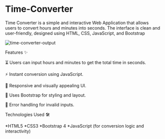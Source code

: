# Time-Converter
Time Converter is a simple and interactive Web Application that allows users to convert hours and minutes into seconds. The interface is clean and user-friendly, designed using HTML, CSS, JavaScript, and Bootstrap

![time-converter-output](https://github.com/user-attachments/assets/cbb3d83f-346f-467b-b326-518f8cccf8f1)

Features ✨

⏳ Users can input hours and minutes to get the total time in seconds.

⚡ Instant conversion using JavaScript.

🎨 Responsive and visually appealing UI.

🔹 Uses Bootstrap for styling and layout.

🚀 Error handling for invalid inputs.

Technologies Used 🛠️


*HTML5
*CSS3
*Bootstrap 4
*JavaScript (for conversion logic and interactivity)
